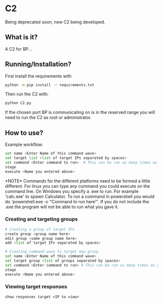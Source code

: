 
# C2

Being deprecated soon, new C2 being developed.

## What is it?

A C2 for BP...

## Running/Installation?

First install the requirements with 

```bash
python -m pip install -r requirements.txt
```

Then run the C2 with:
```bash
python C2.py
```

If the chosen port BP is communicating on is in the reserved range you will need to run the C2 as root or administrator.

## How to use?

Example workflow:

```python
set name <Enter Name of this command wave>
set target list <list of target IPs separated by spaces>
set command <Enter command to run>  # This can be ran as many times as you want to stage many command
stage
execute <Name you entered above>
```

\*NOTE\* Commands for the different platforms need to be formed a little different. For linux you can type any command you could execute on the command line. On Windows you specify a .exe to run. For example 'calc.exe' to spawn Calculator. To run a command in powershell you would do 'powershell.exe -c "Command to run here"'. If you do not include the .exe the program will not be able to run what you gave it. 

### Creating and targeting groups

```python
# Creating a group of target IPs
create group <group name here>
edit group <same group name here>
add <list of target IPs separated by spaces>

# Creating command wave to target new group
set name <Enter Name of this command wave>
set target group <list of groups separated by spaces>
set command <Enter command to run> # This can be ran as many times as you want to stage many command
stage
execute <Name you entered above>
```

### Viewing target responses

```
show responses target <IP to view>
```

